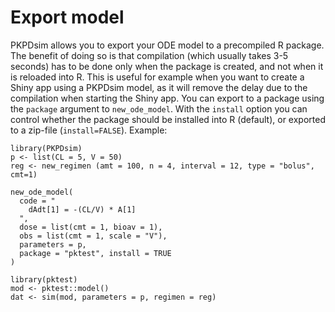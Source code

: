 # Export model

PKPDsim allows you to export your ODE model to a precompiled R package. The benefit of doing so is that compilation (which usually takes 3-5 seconds) has to be done only when the package is created, and not when it is reloaded into R. This is useful for example when you want to create a Shiny app using a PKPDsim model, as it will remove the delay due to the compilation when starting the Shiny app. You can export to a package using the `package` argument to `new_ode_model`. With the `install` option you can control whether the package should be installed into R (default), or exported to a zip-file (`install=FALSE`). Example:

    library(PKPDsim)
    p <- list(CL = 5, V = 50)
    reg <- new_regimen (amt = 100, n = 4, interval = 12, type = "bolus",  cmt=1)

    new_ode_model(
      code = "
        dAdt[1] = -(CL/V) * A[1]
      ",
      dose = list(cmt = 1, bioav = 1),
      obs = list(cmt = 1, scale = "V"),
      parameters = p,
      package = "pktest", install = TRUE
    )

    library(pktest)
    mod <- pktest::model()
    dat <- sim(mod, parameters = p, regimen = reg)
